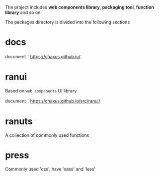 The project includes **web components library**, **packaging tool**, **function library** and so on

The packages directory is divided into the following sections

# docs

document：https://chaxus.github.io/

# ranui

Based on `web components` UI library

document：https://chaxus.github.io/src/ranui/

# ranuts

A collection of commonly used functions

# press

Commonly used 'css', have 'sass' and 'less'
